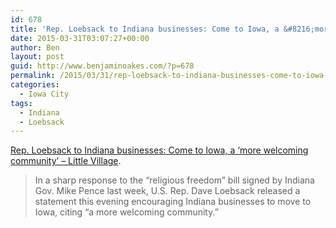```yaml
---
id: 678
title: 'Rep. Loebsack to Indiana businesses: Come to Iowa, a &#8216;more welcoming community&#8217;'
date: 2015-03-31T03:07:27+00:00
author: Ben
layout: post
guid: http://www.benjaminoakes.com/?p=678
permalink: /2015/03/31/rep-loebsack-to-indiana-businesses-come-to-iowa-a-more-welcoming-community/
categories:
  - Iowa City
tags:
  - Indiana
  - Loebsack
---
```

[Rep. Loebsack to Indiana businesses: Come to Iowa, a &#8216;more welcoming community&#8217; &#8211; Little Village](http://littlevillagemag.com/rep-loebsack-to-indiana-businesses-come-to-iowa-a-more-welcoming-community/).

> In a sharp response to the “religious freedom” bill signed by Indiana Gov. Mike Pence last week, U.S. Rep. Dave Loebsack released a statement this evening encouraging Indiana businesses to move to Iowa, citing “a more welcoming community.”